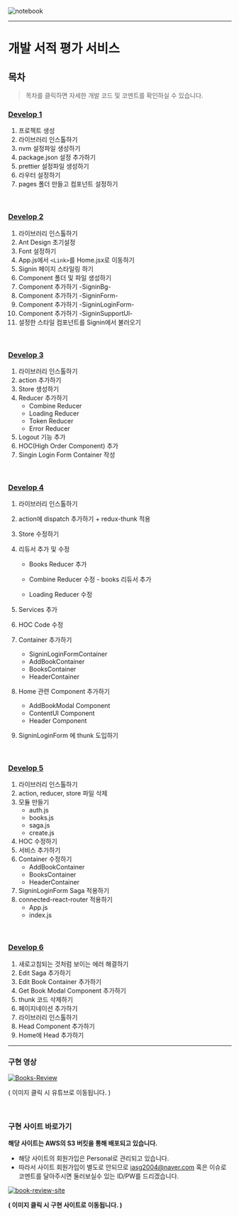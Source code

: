![notebook](https://user-images.githubusercontent.com/31315644/72698417-79e69600-3b87-11ea-8dd9-9a2c1afa536d.jpg)

----------------

# 개발 서적 평가 서비스

## 목차

> 목차를 클릭하면 자세한 개발 코드 및 코멘트를 확인하실 수 있습니다.

### [Develop 1](./Book-Review-Dev01.md)

1. 프로젝트 생성
2. 라이브러리 인스톨하기
3. nvm 설정파일 생성하기
4. package.json 설정 추가하기
5. prettier 설정파일 생성하기
6. 라우터 설정하기
7. pages 폴더 만들고 컴포넌트 설정하기

<br/>

### [Develop 2](./Book-Review-Dev02.md)

1. 라이브러리 인스톨하기
2. Ant Design 초기설정
3. Font 설정하기
4. App.js에서 `<Link>`를 Home.jsx로 이동하기
5. Signin 페이지 스타일링 하기
6. Component 폴더 및 파일 생성하기
7. Component 추가하기 -SigninBg-
8. Component 추가하기 -SigninForm-
9. Component 추가하기 -SigninLoginForm-
10. Component 추가하기 -SigninSupportUl-
11. 설정한 스타일 컴포넌트를 Signin에서 불러오기

<br/>

### [Develop 3](./Book-Review-Dev03.md)

1. 라이브러리 인스톨하기
2. action 추가하기
3. Store 생성하기
4. Reducer 추가하기
   - Combine Reducer
   - Loading Reducer
   - Token Reducer
   - Error Reducer
5. Logout 기능 추가
6. HOC(High Order Component) 추가
7. Singin Login Form Container 작성

<br/>

### [Develop 4](./Book-Review-Dev04.md)

1. 라이브러리 인스톨하기

2. action에 dispatch 추가하기 + redux-thunk 적용

3. Store 수정하기

4. 리듀서 추가 및 수정

   - Books Reducer 추가

   - Combine Reducer 수정 - books 리듀서 추가
   - Loading Reducer 수정

5. Services 추가

6. HOC Code 수정

7. Container 추가하기

   - SigninLoginFormContainer
   - AddBookContainer
   - BooksContainer
   - HeaderContainer

8. Home 관련 Component 추가하기

   - AddBookModal Component
   - ContentUI Component
   - Header Component

9. SigninLoginForm 에 thunk 도입하기

<br/>

### [Develop 5](./Book-Review-Dev05.md)

1. 라이브러리 인스톨하기
2. action, reducer, store 파일 삭제
3. 모듈 만들기
   - auth.js
   - books.js
   - saga.js
   - create.js
4. HOC 수정하기
5. 서비스 추가하기
6. Container 수정하기
   - AddBookContainer
   - BooksContainer
   - HeaderContainer
7. SigninLoginForm Saga 적용하기
8. connected-react-router 적용하기
   - App.js
   - index.js

<br/>

### [Develop 6](./Book-Review-Dev06.md)

1. 새로고침되는 것처럼 보이는 에러 해결하기
2. Edit Saga 추가하기
3. Edit Book Container 추가하기
4. Get Book Modal Component 추가하기
5. thunk 코드 삭제하기
6. 페이지네이션 추가하기
7. 라이브러리 인스톨하기
8. Head Component 추가하기
9. Home에 Head 추가하기

---------------

### 구현 영상

[![Books-Review](https://user-images.githubusercontent.com/31315644/76366960-d0de3f80-636e-11ea-9afc-340c4a6ad44c.jpeg)](https://youtu.be/0CSq1H6SxlI)

( 이미지 클릭 시 유튜브로 이동됩니다. )

<br/>

### 구현 사이트 바로가기

**해당 사이트는 AWS의 S3 버킷을 통해 배포되고 있습니다.**

- 해당 사이트의 회원가입은 Personal로 관리되고 있습니다.
- 따라서 사이트 회원가입이 별도로 안되므로 iasg2004@naver.com 혹은 이슈로 코멘트를 달아주시면 둘러보실수 있는 ID/PW를 드리겠습니다.

[![book-review-site](https://user-images.githubusercontent.com/31315644/76367293-fd468b80-636f-11ea-9435-2dd4d6a736aa.jpeg)](http://hyeok999-books-review.s3-website.ap-northeast-2.amazonaws.com)

**( 이미지 클릭 시 구현 사이트로 이동됩니다. )**